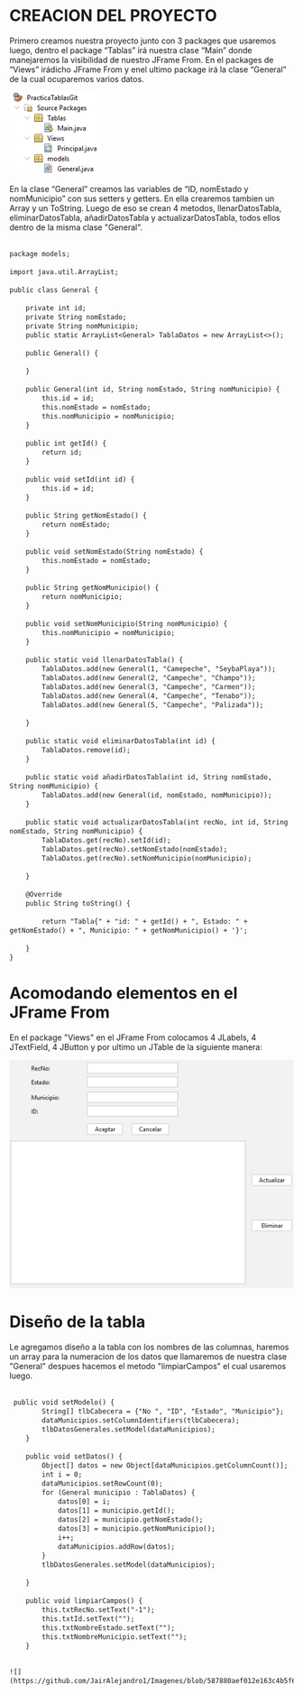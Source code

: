 <h1> CREACION DEL PROYECTO </h1>

Primero creamos nuestra proyecto junto con 3 packages que usaremos luego, dentro el package “Tablas” irá nuestra clase “Main” donde manejaremos la visibilidad de nuestro JFrame From. En el packages de “Views” irádicho JFrame From y enel ultimo package irá la clase “General” de la cual ocuparemos varios datos.

![](https://github.com/JairAlejandro1/Imagenes/blob/d566d44c20cb7676878805f1644dcc433fddf3f4/re1.png)

En la clase “General” creamos las variables de “ID, nomEstado y nomMunicipio” con sus setters y getters. En ella crearemos tambien un Array y un ToString. Luego de eso se crean 4 metodos, llenarDatosTabla, eliminarDatosTabla, añadirDatosTabla y actualizarDatosTabla, todos ellos dentro de la misma clase "General".

```

package models;

import java.util.ArrayList;

public class General {

    private int id;
    private String nomEstado;
    private String nomMunicipio;
    public static ArrayList<General> TablaDatos = new ArrayList<>();

    public General() {

    }

    public General(int id, String nomEstado, String nomMunicipio) {
        this.id = id;
        this.nomEstado = nomEstado;
        this.nomMunicipio = nomMunicipio;
    }

    public int getId() {
        return id;
    }

    public void setId(int id) {
        this.id = id;
    }

    public String getNomEstado() {
        return nomEstado;
    }

    public void setNomEstado(String nomEstado) {
        this.nomEstado = nomEstado;
    }

    public String getNomMunicipio() {
        return nomMunicipio;
    }

    public void setNomMunicipio(String nomMunicipio) {
        this.nomMunicipio = nomMunicipio;
    }

    public static void llenarDatosTabla() {
        TablaDatos.add(new General(1, "Camepeche", "SeybaPlaya"));
        TablaDatos.add(new General(2, "Campeche", "Champo"));
        TablaDatos.add(new General(3, "Campeche", "Carmen"));
        TablaDatos.add(new General(4, "Campeche", "Tenabo"));
        TablaDatos.add(new General(5, "Campeche", "Palizada"));

    }

    public static void eliminarDatosTabla(int id) {
        TablaDatos.remove(id);
    }

    public static void añadirDatosTabla(int id, String nomEstado, String nomMunicipio) {
        TablaDatos.add(new General(id, nomEstado, nomMunicipio));
    }

    public static void actualizarDatosTabla(int recNo, int id, String nomEstado, String nomMunicipio) {
        TablaDatos.get(recNo).setId(id);
        TablaDatos.get(recNo).setNomEstado(nomEstado);
        TablaDatos.get(recNo).setNomMunicipio(nomMunicipio);

    }

    @Override
    public String toString() {

        return "Tabla{" + "id: " + getId() + ", Estado: " + getNomEstado() + ", Municipio: " + getNomMunicipio() + '}';

    }
}

```

<h1> Acomodando elementos en el JFrame From </h1>

En el package "Views" en el JFrame From colocamos 4 JLabels, 4 JTextField, 4 JButton y por ultimo un JTable de la siguiente manera:

![](https://github.com/JairAlejandro1/Imagenes/blob/587880aef012e163c4b5f68ef7e73f499b6ff420/re2.png)

<h1> Diseño de la tabla </h1>

Le agregamos diseño a la tabla con los nombres de las columnas, haremos un array para la numeracion de los datos que llamaremos de nuestra clase "General" despues  hacemos el metodo "limpiarCampos" el cual usaremos luego.

```

 public void setModelo() {
        String[] tlbCabecera = {"No ", "ID", "Estado", "Municipio"};
        dataMunicipios.setColumnIdentifiers(tlbCabecera);
        tlbDatosGenerales.setModel(dataMunicipios);
    }

    public void setDatos() {
        Object[] datos = new Object[dataMunicipios.getColumnCount()];
        int i = 0;
        dataMunicipios.setRowCount(0);
        for (General municipio : TablaDatos) {
            datos[0] = i;
            datos[1] = municipio.getId();
            datos[2] = municipio.getNomEstado();
            datos[3] = municipio.getNomMunicipio();
            i++;
            dataMunicipios.addRow(datos);
        }
        tlbDatosGenerales.setModel(dataMunicipios);

    }

    public void limpiarCampos() {
        this.txtRecNo.setText("-1");
        this.txtId.setText("");
        this.txtNombreEstado.setText("");
        this.txtNombreMunicipio.setText("");
    }
    
 ```
    
    ![](https://github.com/JairAlejandro1/Imagenes/blob/587880aef012e163c4b5f68ef7e73f499b6ff420/re3.png)






